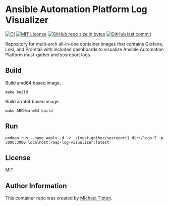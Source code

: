 Ansible Automation Platform Log Visualizer
=========
[![CI](https://github.com/CastawayEGR/aap-log-visualizer/actions/workflows/ci.yml/badge.svg)](https://github.com/CastawayEGR/aap-log-visualizer/actions/workflows/ci.yml)
[![MIT License](https://img.shields.io/badge/License-MIT-brightgreen.svg)](https://opensource.org/licenses/MIT)
[![GitHub repo size in bytes](https://img.shields.io/github/repo-size/CastawayEGR/aap-log-visualizer.svg?logoColor=brightgreen)](https://github.com/CastawayEGR/aap-log-visualizer)
[![GitHub last commit](https://img.shields.io/github/last-commit/CastawayEGR/aap-log-visualizer.svg?logoColor=brightgreen)](https://github.com/CastawayEGR/aap-log-visualizer)

Repository for multi-arch all-in-one container images that contains Grafana, Loki, and Promtail with included dashboards to visualize Ansible Automation Platform must-gather and sosreport logs.

Build
------------

Build amd64 based image.

~~~
make build
~~~

Build arm64 based image.

~~~
make ARCH=arm64 build
~~~

Run
----------------

~~~
podman run --name aaplv -d -v ./{must-gather/sosreport}_dir:/logs:Z -p 3000:3000 localhost:/aap-log-visualizer:latest
~~~

License
-------

MIT

Author Information
------------------

This container repo was created by [Michael Tipton](https://ibeta.org).
